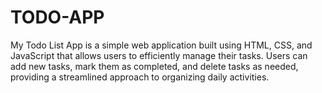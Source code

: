 # TODO-APP
My Todo List App is a simple web application built using HTML, CSS, and JavaScript that allows users to efficiently manage their tasks. Users can add new tasks, mark them as completed, and delete tasks as needed, providing a streamlined approach to organizing daily activities.
